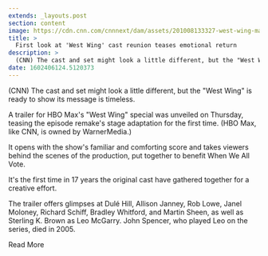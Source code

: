 ```yaml
--- 
extends: _layouts.post 
section: content 
image: https://cdn.cnn.com/cnnnext/dam/assets/201008133327-west-wing-martin-sheen-super-tease.jpg 
title: > 
  First look at 'West Wing' cast reunion teases emotional return 
description: > 
  (CNN) The cast and set might look a little different, but the "West Wing" is ready to show its message is timeless.A trailer for HBO Max's "West Wing" special was unveiled on Thursday, teasing the episode remake's stage adaptation for the first time.(HBO Max, like CNN, is owned by WarnerMedia.)It's the first time in 17 years the original cast have gathered together for a creative effort.John Spencer, who played Leo on the series, died in 2005. 
date: 1602406124.5120373 
--- 
```

(CNN) The cast and set might look a little different, but the "West Wing" is ready to show its message is timeless.

A trailer for HBO Max's "West Wing" special was unveiled on Thursday, teasing the episode remake's stage adaptation for the first time. (HBO Max, like CNN, is owned by WarnerMedia.)

It opens with the show's familiar and comforting score and takes viewers behind the scenes of the production, put together to benefit When We All Vote.

It's the first time in 17 years the original cast have gathered together for a creative effort.

The trailer offers glimpses at Dulé Hill, Allison Janney, Rob Lowe, Janel Moloney, Richard Schiff, Bradley Whitford, and Martin Sheen, as well as Sterling K. Brown as Leo McGarry. John Spencer, who played Leo on the series, died in 2005.

Read More